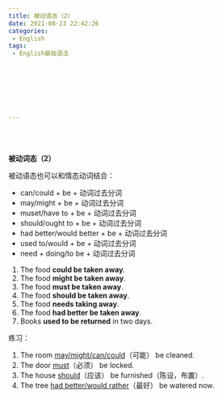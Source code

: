 ```yaml
---
title: 被动语态（2）
date: 2021-08-23 22:42:26
categories:
 - English
tags:
 - English基础语法








---
```


<br>
<br>



**被动词态（2）**

被动语态也可以和情态动词结合：

* can/could + be + 动词过去分词
* may/might + be + 动词过去分词
* muset/have to + be + 动词过去分词
* should/ought to + be + 动词过去分词
* had better/would better + be + 动词过去分词
* used to/would + be + 动词过去分词
* need + doing/to be + 动词过去分词

1. The food **could be taken away**.
2. The food **might be taken away**.
3. The food **must be taken away**.
4. The food **should be taken away**.
5. The food **needs taking away**.
6. The food **had better be taken away**.
7. Books **used to be returned** in two days.

练习：

1. The room <u>may/might/can/could</u>（可能） be cleaned.
2. The door <u>must</u>（必须） be locked.
3. The house <u>should</u>（应该） be furnished（陈设，布置）.
4. The tree <u>had better/would rather</u>（最好） be watered now.